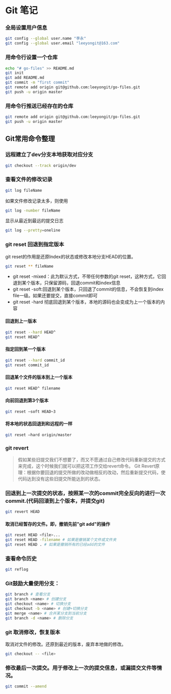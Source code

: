 # Git 笔记

### 全局设置用户信息

```sh
git config --global user.name "李永"
git config --global user.email "leeyongit@163.com"
```

### 用命令行设置一个仓库

```sh
echo "# go-files" >> README.md
git init
git add README.md
git commit -m "first commit"
git remote add origin git@github.com:leeyongit/go-files.git
git push -u origin master
```

### 用命令行推送已经存在的仓库

```sh
git remote add origin git@github.com:leeyongit/go-files.git
git push -u origin master
```

## Git常用命令整理

### 远程建立了dev分支本地获取对应分支
```sh
git checkout --track origin/dev
```

### 查看文件的修改记录

```sh
git log fileName
```
如果文件修改记录太多，则使用
```sh
git log -number fileName
```
显示从最近到最远的提交日志
```sh
git log --pretty=oneline
```

### git reset 回退到指定版本

git reset的作用是还原Index的状态或修改本地分支HEAD的位置。
```sh
git reset ** fileName
```

* git reset -mixed：此为默认方式，不带任何参数的git reset，这种方式，它回退到某个版本，只保留源码，回退commit和index信息
* git reset -soft:回退到某个版本，只回退了commit的信息，不会恢复到index file一级。如果还要提交，直接commit即可
* git reset -hard 彻底回退到某个版本，本地的源码也会变成为上一个版本的内容

#### 回退到上一版本
```sh
git reset --hard HEAD^
git reset HEAD^
```
#### 指定回到某一个版本
```sh
git reset --hard commit_id
git reset commit_id
```

#### 回退某个文件的版本到上一个版本  
```sh
git reset HEAD^ filename
```

#### 向前回退到第3个版本  
```sh
git reset –soft HEAD~3  
```

#### 将本地的状态回退到和远程的一样
```sh  
git reset –hard origin/master  
```

### git revert

> 假如某些旧提交我们不想要了，而又不愿通过自己修改代码重新提交的方式来完成，这个时候我们就可以把这项工作交给revert命令。
> Git Revert原理：根据你要回退的提交所做的改动做相反的改动，然后重新提交代码，使代码达到没有这些旧提交所能达到的状态。

### 回退到上一次提交的状态，按照某一次的commit完全反向的进行一次commit.(代码回滚到上个版本，并提交git)
```sh
git revert HEAD
```


#### 取消已经暂存的文件。即，撤销先前"git add"的操作
```sh
git reset HEAD <file>...
git reset HEAD -filename # 如果是撤销某个文件或文件夹
git reset HEAD . # 如果是撤销所有的已经add的文件
```

### 查看命令历史
```sh
git reflog
```

### Git鼓励大量使用分支：
```sh
git branch # 查看分支
git branch <name> # 创建分支
git checkout <name> # 切换分支
git checkout -b <name> # 创建+切换分支
git merge <name> # 合并某分支到当前分支
git branch -d <name> # 删除分支
```

### git 取消修改，恢复版本 
取消对文件的修改。还原到最近的版本，废弃本地做的修改。
```sh
git checkout -- <file>
```

### 修改最后一次提交。用于修改上一次的提交信息，或漏提交文件等情况。
```sh
git commit --amend
```





